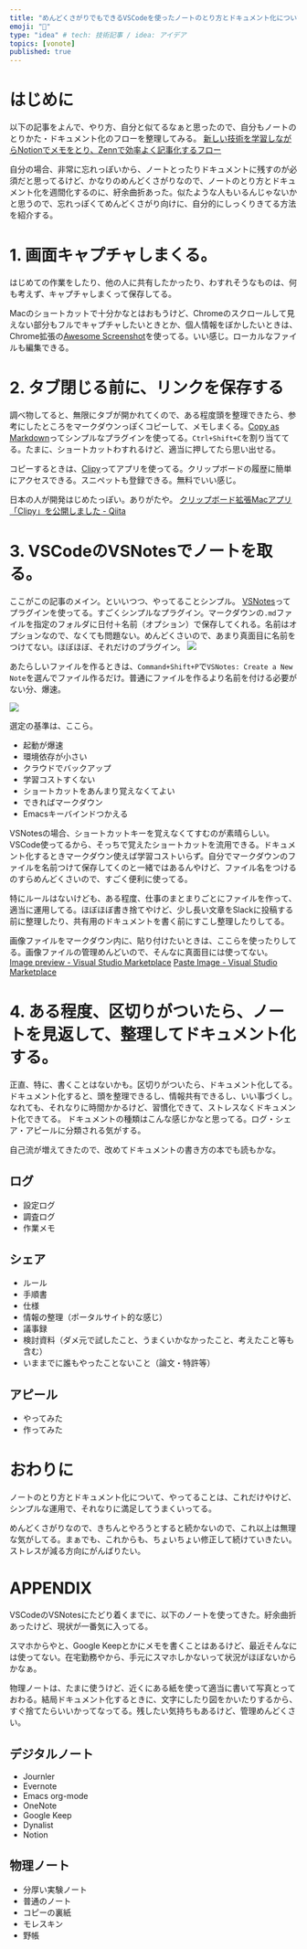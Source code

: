 ```yaml
---
title: "めんどくさがりでもできるVSCodeを使ったノートのとり方とドキュメント化について"
emoji: "📔"
type: "idea" # tech: 技術記事 / idea: アイデア
topics: [vonote]
published: true
---
```


# はじめに
以下の記事をよんで、やり方、自分と似てるなぁと思ったので、自分もノートのとりかた・ドキュメント化のフローを整理してみる。
[新しい技術を学習しながらNotionでメモをとり、Zennで効率よく記事化するフロー](https://zenn.dev/d_forest/articles/9af8586dacdebf60ce15)

自分の場合、非常に忘れっぽいから、ノートとったりドキュメントに残すのが必須だと思ってるけど、かなりのめんどくさがりなので、ノートのとり方とドキュメント化を週間化するのに、紆余曲折あった。似たような人もいるんじゃないかと思うので、忘れっぽくてめんどくさがり向けに、自分的にしっくりきてる方法を紹介する。

# 1. 画面キャプチャしまくる。
はじめての作業をしたり、他の人に共有したかったり、わすれそうなものは、何も考えず、キャプチャしまくって保存してる。

Macのショートカットで十分かなとはおもうけど、Chromeのスクロールして見えない部分もフルでキャプチャしたいときとか、個人情報をぼかしたいときは、Chrome拡張の[Awesome Screenshot](https://chrome.google.com/webstore/detail/awesome-screenshot-screen/nlipoenfbbikpbjkfpfillcgkoblgpmj)を使ってる。いい感じ。ローカルなファイルも編集できる。

# 2. タブ閉じる前に、リンクを保存する
調べ物してると、無限にタブが開かれてくので、ある程度頭を整理できたら、参考にしたところをマークダウンっぽくコピーして、メモしまくる。[Copy as Markdown](https://chrome.google.com/webstore/detail/copy-as-markdown/fkeaekngjflipcockcnpobkpbbfbhmdn)ってシンプルなプラグインを使ってる。`Ctrl+Shift+C`を割り当ててる。たまに、ショートカットわすれるけど、適当に押してたら思い出せる。

コピーするときは、[Clipy](https://github.com/Clipy/Clipy)ってアプリを使ってる。クリップボードの履歴に簡単にアクセスできる。スニペットも登録できる。無料でいい感じ。

日本の人が開発はじめたっぽい。ありがたや。
[クリップボード拡張Macアプリ「Clipy」を公開しました - Qiita](https://qiita.com/econa77/items/1848bf3fdfb7127ca9b8)

# 3. VSCodeのVSNotesでノートを取る。
ここがこの記事のメイン。といいつつ、やってることシンプル。
[VSNotes](https://marketplace.visualstudio.com/items?itemName=patricklee.vsnotes)ってプラグインを使ってる。すごくシンプルなプラグイン。マークダウンの`.md`ファイルを指定のフォルダに日付＋名前（オプション）で保存してくれる。名前はオプションなので、なくても問題ない。めんどくさいので、あまり真面目に名前をつけてない。ほぼほぼ、それだけのプラグイン。
![](https://storage.googleapis.com/zenn-user-upload/j8chdum944umsuv41qangt35cjzy)

あたらしいファイルを作るときは、`Command+Shift+P`で`VSNotes: Create a New Note`を選んでファイル作るだけ。普通にファイルを作るより名前を付ける必要がない分、爆速。

![](https://storage.googleapis.com/zenn-user-upload/q30gynhgpvfpj2i31zsaq15a6qkr)

選定の基準は、ここら。

- 起動が爆速
- 環境依存が小さい
- クラウドでバックアップ
- 学習コストすくない
- ショートカットをあんまり覚えなくてよい
- できればマークダウン
- Emacsキーバインドつかえる

VSNotesの場合、ショートカットキーを覚えなくてすむのが素晴らしい。VSCode使ってるから、そっちで覚えたショートカットを流用できる。ドキュメント化するときマークダウン使えば学習コストいらず。自分でマークダウンのファイルを名前つけて保存してくのと一緒ではあるんやけど、ファイル名をつけるのすらめんどくさいので、すごく便利に使ってる。

特にルールはないけども、ある程度、仕事のまとまりごとにファイルを作って、適当に運用してる。ほぼほぼ書き捨てやけど、少し長い文章をSlackに投稿する前に整理したり、共有用のドキュメントを書く前にすこし整理したりしてる。

画像ファイルをマークダウン内に、貼り付けたいときは、ここらを使ったりしてる。画像ファイルの管理めんどいので、そんなに真面目には使ってない。
[Image preview - Visual Studio Marketplace](https://marketplace.visualstudio.com/items?itemName=kisstkondoros.vscode-gutter-preview)
[Paste Image - Visual Studio Marketplace](https://marketplace.visualstudio.com/items?itemName=mushan.vscode-paste-image)

# 4. ある程度、区切りがついたら、ノートを見返して、整理してドキュメント化する。
正直、特に、書くことはないかも。区切りがついたら、ドキュメント化してる。
ドキュメント化すると、頭を整理できるし、情報共有できるし、いい事づくし。
なれても、それなりに時間かかるけど、習慣化できて、ストレスなくドキュメント化できてる。
ドキュメントの種類はこんな感じかなと思ってる。ログ・シェア・アピールに分類される気がする。

自己流が増えてきたので、改めてドキュメントの書き方の本でも読もかな。

## ログ
- 設定ログ
- 調査ログ
- 作業メモ

## シェア
- ルール
- 手順書
- 仕様
- 情報の整理（ポータルサイト的な感じ）
- 議事録
- 検討資料（ダメ元で試したこと、うまくいかなかったこと、考えたこと等も含む）
- いままでに誰もやったことないこと（論文・特許等）

## アピール
- やってみた
- 作ってみた

# おわりに
ノートのとり方とドキュメント化について、やってることは、これだけやけど、シンプルな運用で、それなりに満足してうまくいってる。

めんどくさがりなので、きちんとやろうとすると続かないので、これ以上は無理な気がしてる。まぁでも、これからも、ちょいちょい修正して続けていきたい。ストレスが減る方向にがんばりたい。

# APPENDIX
VSCodeのVSNotesにたどり着くまでに、以下のノートを使ってきた。紆余曲折あったけど、現状が一番気に入ってる。

スマホからやと、Google Keepとかにメモを書くことはあるけど、最近そんなには使ってない。在宅勤務やから、手元にスマホしかないって状況がほぼないからかなぁ。

物理ノートは、たまに使うけど、近くにある紙を使って適当に書いて写真とっておわる。結局ドキュメント化するときに、文字にしたり図をかいたりするから、すぐ捨てたらいいかってなってる。残したい気持ちもあるけど、管理めんどくさい。

## デジタルノート
- Journler
- Evernote
- Emacs org-mode
- OneNote
- Google Keep
- Dynalist
- Notion

## 物理ノート
- 分厚い実験ノート
- 普通のノート
- コピーの裏紙
- モレスキン
- 野帳
